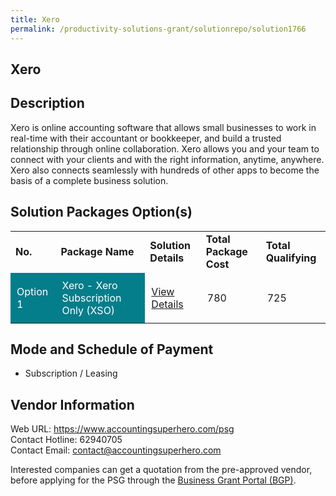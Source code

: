 ```yaml
---
title: Xero
permalink: /productivity-solutions-grant/solutionrepo/solution1766
---
```


## Xero

## Description

Xero is online accounting software that allows small businesses
to work in real-time with their accountant or bookkeeper, and
build a trusted relationship through online collaboration. Xero
allows you and your team to connect with your clients and with
the right information, anytime, anywhere. Xero also connects
seamlessly with hundreds of other apps to become the basis of
a complete business solution.

## Solution Packages Option(s)

<table>
<tr>
<td><b>No.</b></td>
<td><b>Package Name</b></td>
<td><b>Solution Details</b></td>
<td><b>Total Package Cost</b></td>
<td><b>Total Qualifying</b></td>
</tr>
<tr>
<td style='padding: 10px; background-color: #037E8A; color: #FFFFFF;'>Option 1</td>
<td style='padding: 10px; background-color: #037E8A; color: #FFFFFF;'>Xero - Xero Subscription Only (XSO)</td>
<td style='padding: 10px;'><a href='https://www.gobusiness.gov.sg/images/psg/Desensitised_MFP_Annex_3_CR_wef_2_Sept_2021_Part_4.pdf' target='_blank'>View Details</a></td>
<td style='padding: 10px;'>780</td>
<td style='padding: 10px;'>725</td>
</tr>
</table>

## Mode and Schedule of Payment

 - Subscription / Leasing

## Vendor Information

 Web URL: https://www.accountingsuperhero.com/psg<br>Contact Hotline: 62940705 <br>Contact Email: contact@accountingsuperhero.com <br>

Interested companies can get a quotation from the pre-approved vendor, before applying for the PSG through the <a href='https://www.businessgrants.gov.sg/' target='_blank' rel='noopener'>Business Grant Portal (BGP)</a>.

<script src="/jquery/resize-tables.js"></script>

